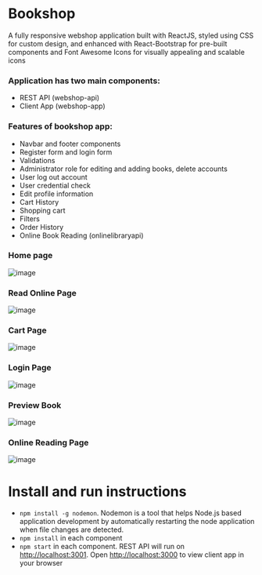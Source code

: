 # Bookshop

A fully responsive webshop application built with ReactJS, styled using CSS for custom design, and enhanced with React-Bootstrap for pre-built components and Font Awesome Icons for visually appealing and scalable icons

### Application has two main components:
- REST API (webshop-api)
- Client App (webshop-app) 

### Features of bookshop app:
- Navbar and footer components
- Register form and login form
- Validations
- Administrator role for editing and adding books, delete accounts
- User log out account
- User credential check
- Edit profile information
- Cart History
- Shopping cart
- Filters
- Order History
- Online Book Reading (onlinelibraryapi)


###    Home page
![image](https://images.squarespace-cdn.com/content/v1/59442af1893fc09c8f9b8ae6/1497718545819-HOIDJKWECEQ1TGRCYSS3/042a5033205493.56ab9131be5ca.jpg)
    
###    Read Online Page
![image](https://github.com/ankita-suresh/bookshop/assets/85353057/5eb26050-7a7c-4f58-9bea-086daad39c31)

###    Cart Page
![image](https://github.com/ankita-suresh/bookshop/assets/85353057/318a5595-4230-405f-ae79-ba19d3de8d36)


###   Login Page
![image](https://github.com/ankita-suresh/bookshop/assets/85353057/b834e02b-fdd8-4f22-8c21-84cee4fcd9bc)

###   Preview Book
![image](https://github.com/ankita-suresh/bookshop/assets/85353057/d7ec0ced-3ed4-433f-8954-c5c8be1e479e)

###   Online Reading Page
![image](https://github.com/ankita-suresh/bookshop/assets/85353057/41907c7a-beea-4571-8d14-93821528e90c)







# Install and run instructions
- `npm install -g nodemon`. Nodemon is a tool that helps Node.js based application development by automatically restarting the node application when file changes are detected.
- `npm install` in each component
- `npm start` in each component. REST API will run on [http://localhost:3001](http://localhost:3001). Open [http://localhost:3000](http://localhost:3000) to view client app in your browser
